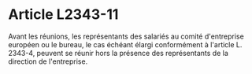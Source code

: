 # Article L2343-11

Avant les réunions, les représentants des salariés au comité d'entreprise européen ou le bureau, le cas échéant élargi conformément à l'article L. 2343-4, peuvent se réunir hors la présence des représentants de la direction de l'entreprise.